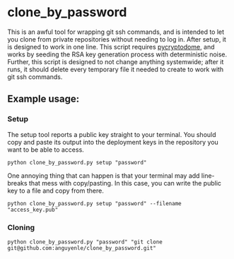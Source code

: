 # clone_by_password
This is an awful tool for wrapping git ssh commands, and is intended to let you clone from private repositories without needing to log in. After setup, it is designed to work in one line. This script requires [pycryptodome](https://pycryptodome.readthedocs.io/en/latest/), and works by seeding the RSA key generation process with deterministic noise. Further, this script is designed to not change anything systemwide; after it runs, it should delete every temporary file it needed to create to work with git ssh commands.

## Example usage:

### Setup
The setup tool reports a public key straight to your terminal. You should copy and paste its output into the deployment keys in the repository you want to be able to access.
```
python clone_by_password.py setup "password"
```
One annoying thing that can happen is that your terminal may add line-breaks that mess with copy/pasting. In this case, you can write the public key to a file and copy from there.
```
python clone_by_password.py setup "password" --filename "access_key.pub"
```
### Cloning
```
python clone_by_password.py "password" "git clone git@github.com:anguyenle/clone_by_password.git"
```

